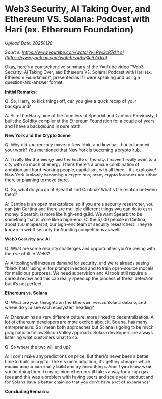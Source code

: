 # Web3 Security, AI Taking Over, and Ethereum VS. Solana: Podcast with Hari (ex. Ethereum Foundation)

*Upload Date: 20250128*

*Source: [https://www.youtube.com/watch?v=Rwj3cR7d1eo](https://www.youtube.com/watch?v=Rwj3cR7d1eo)*

Okay, here's a comprehensive summary of the YouTube video "Web3 Security, AI Taking Over, and Ethereum VS. Solana: Podcast with Hari (ex. Ethereum Foundation)", presented as if I were speaking and using a question-and-answer format:

**Initial Remarks:**

Q: So, Harry, to kick things off, can you give a quick recap of your background?

A: Sure! I'm Harry, one of the founders of Spearbit and Cantina. Previously, I built the Solidity compiler at the Ethereum Foundation for a couple of years and I have a background in pure math.

**New York and the Crypto Scene**

Q: Why did you recently move to New York, and how has that influenced your work?  You mentioned that New York is becoming a crypto hub.

A: I really like the energy and the hustle of the city.  I haven't really been to a city with so much of energy. I think there's a unique combination of ambition and hard-working people, capitalism, with all three - it's explosive! New York is slowly becoming a crypto hub; many crypto founders are either there or planning to move there.

Q: So, what do you do at Spearbit and Cantina? What's the relation between them?

A:  Cantina is an open marketplace, so if you are a security researcher, you can join Cantina and there are multiple different things you can do to earn money. Spearbit, is more like high-end guild. We want Spearbit to be something that is more like a high-end. Of the 5,000 people in Cantina, about 150 in Spearbit, our high-end team of security researchers. They're known in web3 security for Auditing competitions as well.

**Web3 Security and AI**

Q: What are some security challenges and opportunities you're seeing with the rise of AI in Web3?

A: AI tooling will increase demand for security, and we're already seeing "black hats" using AI for prompt injection and to train open-source models for malicious purposes. We need supervision and AI tools still require a careful review and this can really speed up the process of threat detection but it’s not perfect.

**Ethereum vs. Solana**

Q: What are your thoughts on the Ethereum versus Solana debate, and where do you see each ecosystem heading?

A: Ethereum has a very different culture, more linked to decentralization. A lot of ethereum developers are more excited about it.
Solana, has many entrepreneurs. So I mean both approaches but Solana is going to be much pragmatic to follow Silicon Valley approach. Solana developers are always listening what customers what to do.

Q: So where the two will end up?

A: I don't make any predictions on price. But there's never been a better time to build in crypto. There's more adoption, it's getting cheaper which means people can finally build and try more things. And If you know what you're doing then. In my opinion etherum still takes a way for a high gas fees and this was a problem with having users and scale your product and for Solana have a better chain so that you don't have a lot of experience"

**Concluding Remarks:**